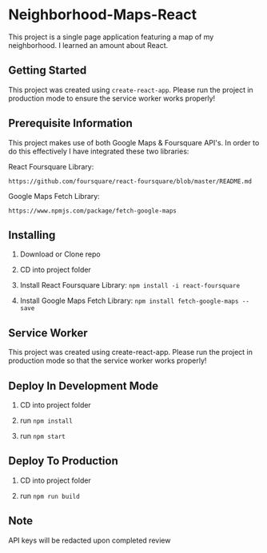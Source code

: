 # Neighborhood-Maps-React

This project is a single page application featuring a map of my neighborhood. I learned an amount about React. 

## Getting Started

This project was created using ```create-react-app```. Please run the project in production mode to ensure the service worker works properly!

## Prerequisite Information

 This project makes use of both Google Maps & Foursquare API's. In order to do this effectively I have integrated these two libraries:
 
 React Foursquare Library:
 
 ```
 https://github.com/foursquare/react-foursquare/blob/master/README.md
 ```
Google Maps Fetch Library:

```
https://www.npmjs.com/package/fetch-google-maps
```

## Installing

1. Download or Clone repo

2. CD into project folder

3. Install React Foursquare Library: ```npm install -i react-foursquare```

4. Install Google Maps Fetch Library: ```npm install fetch-google-maps --save```

## Service Worker

This project was created using create-react-app. Please run the project in production mode so that the service worker works properly!

## Deploy In Development Mode

1. CD into project folder

2. run ```npm install```

3. run ```npm start```


## Deploy To Production

1. CD into project folder

2. run ```npm run build```

## Note

API keys will be redacted upon completed review

